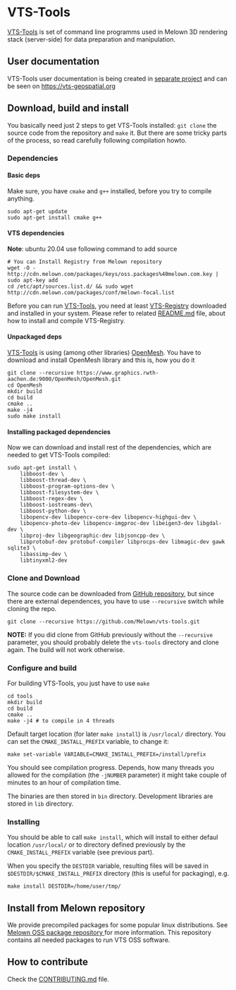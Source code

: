 # VTS-Tools

[VTS-Tools](https://github.com/melown/vts-tools) is set of command line
programms used in Melown 3D rendering stack (server-side) for data preparation
and manipulation.

## User documentation

VTS-Tools user documentation is being created in [separate
project](https://github.com/melown/workshop) and can be seen
on https://vts-geospatial.org

## Download, build and install

You basically need just 2 steps to get VTS-Tools installed: `git clone` the
source code from the repository and `make` it. But there are some tricky parts
of the process, so read carefully following compilation howto.

### Dependencies

#### Basic deps

Make sure, you have `cmake` and `g++` installed, before you try to compile
anything.

```
sudo apt-get update
sudo apt-get install cmake g++
```

#### VTS dependencies

**Note**: ubuntu 20.04 use following command to add source
```
# You can Install Registry from Melown repository
wget -O - http://cdn.melown.com/packages/keys/oss.packages%40melown.com.key | sudo apt-key add
cd /etc/apt/sources.list.d/ && sudo wget http://cdn.melown.com/packages/conf/melown-focal.list
```

Before you can run [VTS-Tools](https://github.com/melown/vts-tools), you
need at least [VTS-Registry](https://github.com/melown/vts-registry) downloaded
and installed in your system. Please refer to related
[README.md](https://github.com/Melown/vts-registry/blob/master/README.md) file,
about how to install and compile VTS-Registry.

#### Unpackaged deps

[VTS-Tools](https://github.com/melown/vts-tools) is using (among other
libraries) [OpenMesh](https://www.openmesh.org/). You have to download and
install OpenMesh library and this is, how you do it

```
git clone --recursive https://www.graphics.rwth-aachen.de:9000/OpenMesh/OpenMesh.git
cd OpenMesh
mkdir build
cd build
cmake ..
make -j4
sudo make install
```

#### Installing packaged dependencies

Now we can download and install rest of the dependencies, which are needed to
get VTS-Tools compiled:

```
sudo apt-get install \
    libboost-dev \
    libboost-thread-dev \
    libboost-program-options-dev \
    libboost-filesystem-dev \
    libboost-regex-dev \
    libboost-iostreams-dev\
    libboost-python-dev \
    libopencv-dev libopencv-core-dev libopencv-highgui-dev \
    libopencv-photo-dev libopencv-imgproc-dev libeigen3-dev libgdal-dev \
    libproj-dev libgeographic-dev libjsoncpp-dev \
    libprotobuf-dev protobuf-compiler libprocps-dev libmagic-dev gawk sqlite3 \
    libassimp-dev \
    libtinyxml2-dev
```

### Clone and Download

The source code can be downloaded from
[GitHub repository](https://github.com/melown/vts-tools), but since there are
external dependences, you have to use `--recursive` switch while cloning the
repo.


```
git clone --recursive https://github.com/Melown/vts-tools.git 
```

**NOTE:** If you did clone from GitHub previously without the `--recursive`
parameter, you should probably delete the `vts-tools` directory and clone
again. The build will not work otherwise.


### Configure and build

For building VTS-Tools, you just have to use ``make``

```
cd tools
mkdir build
cd build
cmake ..
make -j4 # to compile in 4 threads
```

Default target location (for later `make install`) is `/usr/local/` directory.
You can set the `CMAKE_INSTALL_PREFIX` variable, to change it:

```
make set-variable VARIABLE=CMAKE_INSTALL_PREFIX=/install/prefix
```

You should see compilation progress. Depends, how many threads you allowed for
the compilation (the `-jNUMBER` parameter) it might take couple of minutes to an
hour of compilation time.

The binaries are then stored in `bin` directory. Development libraries are
stored in `lib` directory.

### Installing

You should be able to call `make install`, which will install to either defaul
location `/usr/local/` or to directory defined previously by the
`CMAKE_INSTALL_PREFIX` variable (see previous part).

When you specify the `DESTDIR` variable, resulting files will be saved in
`$DESTDIR/$CMAKE_INSTALL_PREFIX` directory (this is useful for packaging), e.g.

```
make install DESTDIR=/home/user/tmp/
```

## Install from Melown repository

We provide precompiled packages for some popular linux distributions. See [Melown OSS package repository
](http://cdn.melown.com/packages/) for more information. This repository contains all needed packages to run
VTS OSS software.

## How to contribute

Check the [CONTRIBUTING.md](CONTRIBUTING.md) file.

